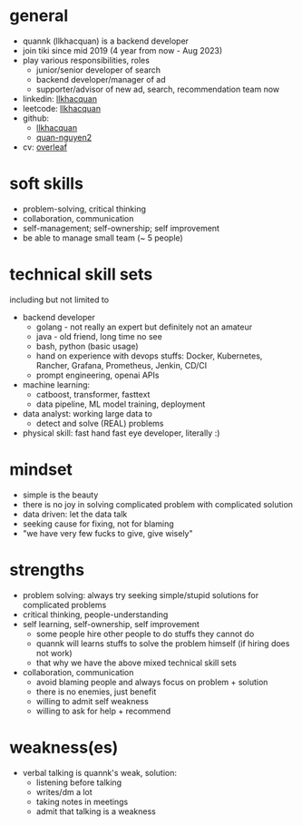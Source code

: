 # general

- quannk (llkhacquan) is a backend developer
- join tiki since mid 2019 (4 year from now - Aug 2023)
- play various responsibilities, roles
	- junior/senior developer of search
	- backend developer/manager of ad
	- supporter/advisor of new ad, search, recommendation team now
- linkedin: [llkhacquan](https://www.linkedin.com/in/llkhacquan/)
- leetcode: [llkhacquan](https://leetcode.com/llkhacquan/)
- github:
	- [llkhacquan](https://github.com/llkhacquan/)
	- [quan-nguyen2](https://github.com/quan-nguyen2/)
- cv: [overleaf](https://www.overleaf.com/read/dyprsmhshsbj)

# soft skills

- problem-solving, critical thinking
- collaboration, communication  
- self-management; self-ownership; self improvement
- be able to manage small team (~ 5 people)


# technical skill sets

including but not limited to
- backend developer
	- golang - not really an expert but definitely not an amateur
	- java - old friend, long time no see
	- bash, python (basic usage)
	- hand on experience with devops stuffs: Docker, Kubernetes, Rancher, Grafana, Prometheus, Jenkin, CD/CI
	- prompt engineering, openai APIs
- machine learning:
	- catboost, transformer, fasttext
	- data pipeline, ML model training, deployment
- data analyst: working large data to
	- detect and solve (REAL) problems
- physical skill: fast hand fast eye developer, literally :)


# mindset

- simple is the beauty
- there is no joy in solving complicated problem with complicated solution
- data driven: let the data talk
- seeking cause for fixing, not for blaming
- "we have very few fucks to give, give wisely"


# strengths

- problem solving: always try seeking simple/stupid solutions for complicated problems
- critical thinking, people-understanding
- self learning, self-ownership, self improvement
	- some people hire other people to do stuffs they cannot do
	- quannk will learns stuffs to solve the problem himself (if hiring does not work)
	- that why we have the above mixed technical skill sets
- collaboration, communication
	- avoid blaming people and always focus on problem + solution
	- there is no enemies, just benefit
	- willing to admit self weakness
	- willing to ask for help + recommend
# weakness(es)

- verbal talking is quannk's weak, solution:
	- listening before talking
	- writes/dm a lot
	- taking notes in meetings
	- admit that talking is a weakness


